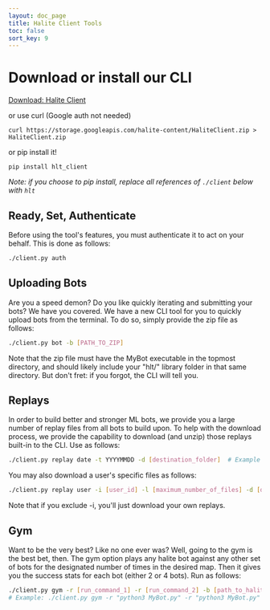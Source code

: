 ```yaml
---
layout: doc_page
title: Halite Client Tools
toc: false
sort_key: 9
---
```



# Download or install our CLI

[Download: Halite Client](https://storage.cloud.google.com/halite-content/HaliteClient.zip)

or use curl (Google auth not needed)

```
curl https://storage.googleapis.com/halite-content/HaliteClient.zip > HaliteClient.zip
```

or pip install it!

```
pip install hlt_client
```
*Note: if you choose to pip install, replace all references of `./client` below with `hlt`*

## Ready, Set, Authenticate

Before using the tool's features, you must authenticate it to act on your behalf. This is done as follows:

``` bash
./client.py auth
```

## Uploading Bots

Are you a speed demon? Do you like quickly iterating and submitting your bots? We have you covered. We have a new CLI tool for you to quickly upload bots from the terminal. To do so, simply provide the zip file as follows:

``` bash
./client.py bot -b [PATH_TO_ZIP]
```

Note that the zip file must have the MyBot executable in the topmost directory, and should likely include your "hlt/" library folder in that same directory. But don't fret: if you forgot, the CLI will tell you.

## Replays

In order to build better and stronger ML bots, we provide you a large number of replay files from all bots to build upon. To help with the download process, we provide the capability to download (and unzip) those replays built-in to the CLI. Use as follows:

``` bash
./client.py replay date -t YYYYMMDD -d [destination_folder]  # Example date: 20171023 
```

You may also download a user's specific files as follows:

``` bash
./client.py replay user -i [user_id] -l [maximum_number_of_files] -d [destination_folder]
```

Note that if you exclude -i, you'll just download your own replays.

## Gym

Want to be the very best? Like no one ever was? Well, going to the gym is the best bet, then. The gym option plays any halite bot against any other set of bots for the designated number of times in the desired map. Then it gives you the success stats for each bot (either 2 or 4 bots). Run as follows:

``` bash
./client.py gym -r [run_command_1] -r [run_command_2] -b [path_to_halite_binary] -i [number of runs] -H [map_height] -W [map_width]
# Example: ./client.py gym -r "python3 MyBot.py" -r "python3 MyBot.py" -b "halite" -i 100 -H 240 -W 160
```
